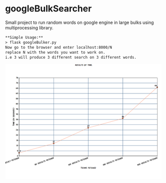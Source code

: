 # googleBulkSearcher

Small project to run random words on google engine in large bulks using multiprocessing library.

```code
**Simple Usage:**
> flask googleBulker.py
Now go to the browser and enter localhost:8000/N
replace N with the words you want to work on.
i.e 3 will produce 3 different search on 3 different words.
```

![alt tag](https://github.com/Bennyelg/googleBulkSearcher/blob/master/results.png)
